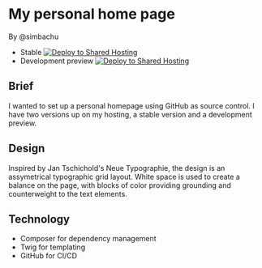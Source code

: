 # My personal home page
By @simbachu

- Stable [![Deploy to Shared Hosting](https://github.com/simbachu/personal_webpage/actions/workflows/deploy.yml/badge.svg?branch=main)](https://github.com/simbachu/personal_webpage/actions/workflows/deploy.yml)
- Development preview [![Deploy to Shared Hosting](https://github.com/simbachu/personal_webpage/actions/workflows/deploy.yml/badge.svg?branch=developing)](https://github.com/simbachu/personal_webpage/actions/workflows/deploy.yml)

## Brief
I wanted to set up a personal homepage using GitHub as source control. I have two versions up on my hosting, a stable version and a development preview.

## Design
Inspired by Jan Tschichold's Neue Typographie, the design is an assymetrical typographic grid layout.
White space is used to create a balance on the page, with blocks of color providing grounding and counterweight to the text elements.

## Technology
- Composer for dependency management
- Twig for templating
- GitHub for CI/CD
